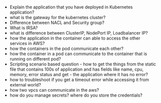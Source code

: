 - Explain the application that you have deployed in Kubernetes application?
- what is the gateway for the kubernetes cluster?
- Difference between NACL and Security group?
- What is IRSA?
- what is difference between ClusterIP, NodePort IP, Loadbalancer IP?
- how the application in the container can able to access the other services in AWS?
- how the containers in the pod communicate each other?
- how the container in a pod can communicate to the container that is running on different pod?
- Scripting scenario based question - how to get the things from the static file that contains 100s of application and has fields like name, cpu, memory, error status and get - the application where it has no error?
- how to troubleshoot if you get a timeout error while accessing it from external world? 
- how two vpcs can communicate in the aws?
- how do you manage secrets? where do you store the credentials?

